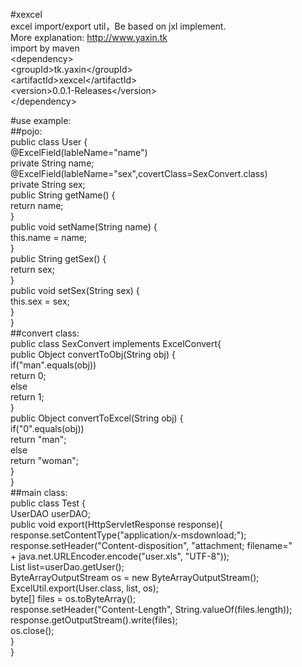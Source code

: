 #xexcel<br />
excel import/export util，Be based on jxl implement.<br />
More explanation: http://www.yaxin.tk<br />
import by maven<br />
&lt;dependency&gt;<br />
&lt;groupId&gt;tk.yaxin&lt;/groupId&gt;<br />
&lt;artifactId&gt;xexcel&lt;/artifactId&gt;<br />
&lt;version&gt;0.0.1-Releases&lt;/version&gt;<br />
&lt;/dependency&gt;

#use example:<br />
##pojo:<br />
public class User {<br />
	@ExcelField(lableName="name")<br />
	private String name;<br />
	@ExcelField(lableName="sex",covertClass=SexConvert.class)<br />
	private String sex;<br />
	public String getName() {<br />
		return name;<br />
	}<br />
	public void setName(String name) {<br />
		this.name = name;<br />
	}<br />
	public String getSex() {<br />
		return sex;<br />
	}<br />
	public void setSex(String sex) {<br />
		this.sex = sex;<br />
	}<br />
}<br />
##convert class:<br />
public class SexConvert implements ExcelConvert{<br />
	public Object convertToObj(String obj) {<br />
		if("man".equals(obj))<br />
			return 0;<br />
		else<br />
			return 1;<br />
	}<br />
	public Object convertToExcel(String obj) {<br />
		if("0".equals(obj))<br />
			return "man";<br />
		else<br />
			return "woman";<br />
	}<br />
}<br />
##main class:<br />
public class Test {<br />
	UserDAO userDAO;<br />
	public void export(HttpServletResponse response){<br />
		response.setContentType("application/x-msdownload;");  <br />
        response.setHeader("Content-disposition", "attachment; filename="  <br />
                 +  java.net.URLEncoder.encode("user.xls", "UTF-8"));<br />
		List<User> list=userDao.getUser();<br />
		ByteArrayOutputStream os = new ByteArrayOutputStream();<br />
		ExcelUtil.export(User.class, list, os);<br />
		byte[] files = os.toByteArray();<br />
		response.setHeader("Content-Length", String.valueOf(files.length)); <br />
		response.getOutputStream().write(files);<br />
		os.close();<br />
	}<br />
}
